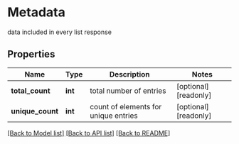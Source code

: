 # Metadata

data included in every list response

## Properties
Name | Type | Description | Notes
------------ | ------------- | ------------- | -------------
**total_count** | **int** | total number of entries  | [optional] [readonly] 
**unique_count** | **int** | count of elements for unique entries | [optional] [readonly] 

[[Back to Model list]](../README.md#documentation-for-models) [[Back to API list]](../README.md#documentation-for-api-endpoints) [[Back to README]](../README.md)


